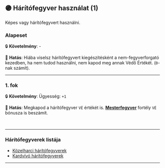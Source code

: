 ## 🟣 Hárítófegyver használat (1)

Képes vagy hárítófegyvert használni.

### Alapeset

🔒 **Követelmény**: -

🌟 **Hatás**: Hiába viselsz hárítófegyvert kiegészítésként a nem-fegyverforgató kezedben, ha nem tudod használni, nem kapod meg annak Védő Értékét. (`0`-nak számít).

---
### 1. fok

🔒 **Követelmény**: Ügyesség: `+1`

🌟 **Hatás**: Megkapod a hárítófegyver `VÉ` értékét is. **[Mesterfegyver](mesterfegyver.md)** fortély `VÉ` bónusza is beszámít.

<br />

---
### Hárítófegyverek listája

- [Közelharci hárítófegyverek](../068_02_kozelharci_fegyverek.md#k%C3%B6zelharci-h%C3%A1r%C3%ADt%C3%B3fegyverek)
- [Kardvívó hárítófegyverek](../068_03_kardvivo_fegyverek.md#kard%C3%ADv%C3%B3-h%C3%A1r%C3%ADt%C3%B3fegyverek)

---
